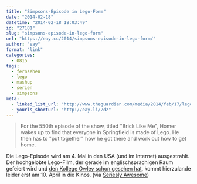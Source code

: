 ```yaml
---
title: "Simpsons-Episode in Lego-Form"
date: "2014-02-18"
datetime: "2014-02-18 18:03:49"
id: "27181"
slug: "simpsons-episode-in-lego-form"
url: "https://eay.cc/2014/simpsons-episode-in-lego-form/"
author: "eay"
format: "link"
categories:
  - 0815
tags:
  - fernsehen
  - lego
  - mashup
  - serien
  - simpsons
meta:
  - linked_list_url: "http://www.theguardian.com/media/2014/feb/17/lego-movie-simpsons-episode-futurama"
  - yourls_shorturl: "http://eay.li/2d2"
---
```


> For the 550th episode of the show, titled "Brick Like Me", Homer wakes up to find that everyone in Springfield is made of Lego. He then has to "put together" how he got there and work out how to get home.

Die Lego-Episode wird am 4. Mai in den USA (und im Internet) ausgestrahlt. Der hochgelobte Lego-Film, der gerade im englischsprachigen Raum gefeiert wird und [den Kollege Owley schon gesehen hat](http://owley.ch/2014/02/17/lego-movie-2014/), kommt hierzulande leider erst am 10. April in die Kinos. (via [Seriesly Awesome](http://www.serieslyawesome.tv/2014/animiert/the-simpsons/simpsons-folge-kommt-in-lego-form/))

